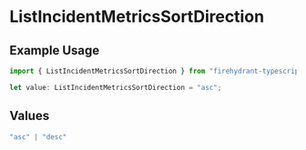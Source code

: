 # ListIncidentMetricsSortDirection

## Example Usage

```typescript
import { ListIncidentMetricsSortDirection } from "firehydrant-typescript-sdk/models/operations";

let value: ListIncidentMetricsSortDirection = "asc";
```

## Values

```typescript
"asc" | "desc"
```